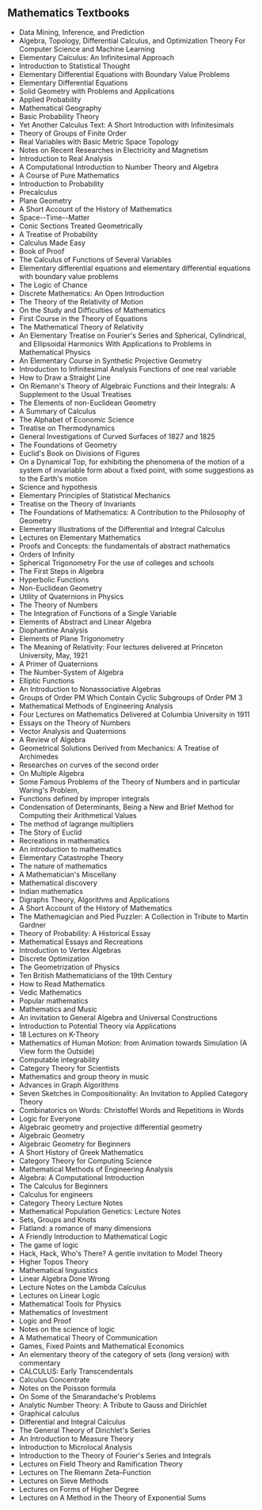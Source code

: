 <h2> Mathematics Textbooks</h2>


<ul>

                             

 <li><a target="_blank" href="https://github.com/manjunath5496/Mathematics-Textbooks/blob/master/mathv(1).pdf" style="text-decoration:none;">Data Mining, Inference, and Prediction</a></li>

 <li><a target="_blank" href="https://github.com/manjunath5496/Mathematics-Textbooks/blob/master/mathv(2).pdf" style="text-decoration:none;">Algebra, Topology, Differential Calculus, and Optimization Theory For Computer Science and Machine Learning</a></li>

<li><a target="_blank" href="https://github.com/manjunath5496/Mathematics-Textbooks/blob/master/mathv(3).pdf" style="text-decoration:none;">Elementary Calculus: An Infinitesimal Approach</a></li>
 <li><a target="_blank" href="https://github.com/manjunath5496/Mathematics-Textbooks/blob/master/mathv(4).pdf" style="text-decoration:none;">Introduction to Statistical Thought</a></li>                              
<li><a target="_blank" href="https://github.com/manjunath5496/Mathematics-Textbooks/blob/master/mathv(5).PDF" style="text-decoration:none;">Elementary Differential Equations with Boundary Value Problems </a></li>
<li><a target="_blank" href="https://github.com/manjunath5496/Mathematics-Textbooks/blob/master/mathv(6).PDF" style="text-decoration:none;">Elementary Differential Equations</a></li>
 <li><a target="_blank" href="https://github.com/manjunath5496/Mathematics-Textbooks/blob/master/mathv(7).pdf" style="text-decoration:none;">Solid Geometry with Problems and
Applications</a></li>

 <li><a target="_blank" href="https://github.com/manjunath5496/Mathematics-Textbooks/blob/master/mathv(8).pdf" style="text-decoration:none;"> Applied Probability </a></li>
   <li><a target="_blank" href="https://github.com/manjunath5496/Mathematics-Textbooks/blob/master/mathv(9).pdf" style="text-decoration:none;">Mathematical Geography</a></li>
  
   
 <li><a target="_blank" href="https://github.com/manjunath5496/Mathematics-Textbooks/blob/master/mathv(10).pdf" style="text-decoration:none;">Basic Probability Theory </a></li>                              
<li><a target="_blank" href="https://github.com/manjunath5496/Mathematics-Textbooks/blob/master/mathv(11).pdf" style="text-decoration:none;">Yet Another Calculus Text: A Short Introduction with Infinitesimals </a></li>
<li><a target="_blank" href="https://github.com/manjunath5496/Mathematics-Textbooks/blob/master/mathv(12).pdf" style="text-decoration:none;">Theory of Groups of Finite Order</a></li>
<li><a target="_blank" href="https://github.com/manjunath5496/Mathematics-Textbooks/blob/master/mathv(13).pdf" style="text-decoration:none;">Real Variables with Basic Metric Space Topology</a></li>

<li><a target="_blank" href="https://github.com/manjunath5496/Mathematics-Textbooks/blob/master/mathv(14).pdf" style="text-decoration:none;">Notes on Recent Researches in Electricity and Magnetism</a></li>
                              
<li><a target="_blank" href="https://github.com/manjunath5496/Mathematics-Textbooks/blob/master/mathv(15).PDF" style="text-decoration:none;">Introduction to Real Analysis</a></li>

<li><a target="_blank" href="https://github.com/manjunath5496/Mathematics-Textbooks/blob/master/mathv(16).pdf" style="text-decoration:none;">A Computational Introduction to Number Theory and Algebra</a></li>

  <li><a target="_blank" href="https://github.com/manjunath5496/Mathematics-Textbooks/blob/master/mathv(17).pdf" style="text-decoration:none;">A Course of Pure Mathematics</a></li>   
  
<li><a target="_blank" href="https://github.com/manjunath5496/Mathematics-Textbooks/blob/master/mathv(18).pdf" style="text-decoration:none;">Introduction to Probability</a></li> 

  
<li><a target="_blank" href="https://github.com/manjunath5496/Mathematics-Textbooks/blob/master/mathv(19).pdf" style="text-decoration:none;">Precalculus</a></li> 

<li><a target="_blank" href="https://github.com/manjunath5496/Mathematics-Textbooks/blob/master/mathv(20).pdf" style="text-decoration:none;">Plane Geometry</a></li>

<li><a target="_blank" href="https://github.com/manjunath5496/Mathematics-Textbooks/blob/master/mathv(21).pdf" style="text-decoration:none;">A Short Account of the History of Mathematics</a></li>
<li><a target="_blank" href="https://github.com/manjunath5496/Mathematics-Textbooks/blob/master/mathv(22).pdf" style="text-decoration:none;">Space--Time--Matter</a></li> 
 <li><a target="_blank" href="https://github.com/manjunath5496/Mathematics-Textbooks/blob/master/mathv(23).pdf" style="text-decoration:none;">Conic Sections Treated Geometrically </a></li> 
 

   <li><a target="_blank" href="https://github.com/manjunath5496/Mathematics-Textbooks/blob/master/mathv(24).pdf" style="text-decoration:none;">A Treatise of Probability</a></li>
 
   <li><a target="_blank" href="https://github.com/manjunath5496/Mathematics-Textbooks/blob/master/mathv(25).pdf" style="text-decoration:none;">Calculus Made Easy</a></li>                              
 <li><a target="_blank" href="https://github.com/manjunath5496/Mathematics-Textbooks/blob/master/mathv(26).pdf" style="text-decoration:none;">Book of Proof</a></li>
 <li><a target="_blank" href="https://github.com/manjunath5496/Mathematics-Textbooks/blob/master/mathv(27).pdf" style="text-decoration:none;">The Calculus of Functions of Several Variables</a></li>
   
 
   <li><a target="_blank" href="https://github.com/manjunath5496/Mathematics-Textbooks/blob/master/mathv(28).PDF" style="text-decoration:none;">Elementary differential equations and elementary differential equations with boundary value problems</a></li>
 
   <li><a target="_blank" href="https://github.com/manjunath5496/Mathematics-Textbooks/blob/master/mathv(29).pdf" style="text-decoration:none;">The Logic of Chance </a></li>                              

  <li><a target="_blank" href="https://github.com/manjunath5496/Mathematics-Textbooks/blob/master/mathv(30).pdf" style="text-decoration:none;">Discrete Mathematics: An Open Introduction</a></li>
 
   <li><a target="_blank" href="https://github.com/manjunath5496/Mathematics-Textbooks/blob/master/mathv(31).pdf" style="text-decoration:none;">The Theory of the Relativity of Motion</a></li> 
    <li><a target="_blank" href="https://github.com/manjunath5496/Mathematics-Textbooks/blob/master/mathv(32).pdf" style="text-decoration:none;">On the Study and Difficulties of Mathematics</a></li> 

   <li><a target="_blank" href="https://github.com/manjunath5496/Mathematics-Textbooks/blob/master/mathv(33).pdf" style="text-decoration:none;">First Course in the Theory of Equations</a></li>                              

  <li><a target="_blank" href="https://github.com/manjunath5496/Mathematics-Textbooks/blob/master/mathv(34).pdf" style="text-decoration:none;">The Mathematical Theory of Relativity</a></li> 
 
  <li><a target="_blank" href="https://github.com/manjunath5496/Mathematics-Textbooks/blob/master/mathv(35).pdf" style="text-decoration:none;">An Elementary Treatise on Fourier's Series and Spherical, Cylindrical, and Ellipsoidal Harmonics With Applications to Problems in Mathematical Physics</a></li> 

  <li><a target="_blank" href="https://github.com/manjunath5496/Mathematics-Textbooks/blob/master/mathv(36).pdf" style="text-decoration:none;">An Elementary Course in
Synthetic Projective Geometry</a></li> 
 
<li><a target="_blank" href="https://github.com/manjunath5496/Mathematics-Textbooks/blob/master/mathv(37).pdf" style="text-decoration:none;">Introduction to Infinitesimal Analysis Functions of one real variable</a></li>
 <li><a target="_blank" href="https://github.com/manjunath5496/Mathematics-Textbooks/blob/master/mathv(38).pdf" style="text-decoration:none;">How to Draw a Straight Line</a></li>
<li><a target="_blank" href="https://github.com/manjunath5496/Mathematics-Textbooks/blob/master/mathv(39).pdf" style="text-decoration:none;">On Riemann's Theory of Algebraic Functions and their Integrals: A Supplement to the Usual Treatises</a></li>
 <li><a target="_blank" href="https://github.com/manjunath5496/Mathematics-Textbooks/blob/master/mathv(40).pdf" style="text-decoration:none;">The Elements of non-Euclidean Geometry</a></li>                              
<li><a target="_blank" href="https://github.com/manjunath5496/Mathematics-Textbooks/blob/master/mathv(41).pdf" style="text-decoration:none;">A Summary of Calculus</a></li>
<li><a target="_blank" href="https://github.com/manjunath5496/Mathematics-Textbooks/blob/master/mathv(42).pdf" style="text-decoration:none;">The Alphabet of Economic Science</a></li>
 
  <li><a target="_blank" href="https://github.com/manjunath5496/Mathematics-Textbooks/blob/master/mathv(43).pdf" style="text-decoration:none;">Treatise on Thermodynamics</a></li>
 <li><a target="_blank" href="https://github.com/manjunath5496/Mathematics-Textbooks/blob/master/mathv(44).pdf" style="text-decoration:none;">General Investigations of Curved Surfaces of 1827 and 1825</a></li>
   <li><a target="_blank" href="https://github.com/manjunath5496/Mathematics-Textbooks/blob/master/mathv(45).pdf" style="text-decoration:none;">The Foundations of Geometry</a></li>  
   
<li><a target="_blank" href="https://github.com/manjunath5496/Mathematics-Textbooks/blob/master/mathv(46).pdf" style="text-decoration:none;">Euclid's Book on Divisions of Figures</a></li> 
                             
<li><a target="_blank" href="https://github.com/manjunath5496/Mathematics-Textbooks/blob/master/mathv(47).pdf" style="text-decoration:none;">On a Dynamical Top, for exhibiting the phenomena of the motion of a system of invariable form about a fixed point, with some suggestions as to the Earth's motion</a></li>
<li><a target="_blank" href="https://github.com/manjunath5496/Mathematics-Textbooks/blob/master/mathv(48).pdf" style="text-decoration:none;">Science and hypothesis</a></li>

<li><a target="_blank" href="https://github.com/manjunath5496/Mathematics-Textbooks/blob/master/mathv(49).pdf" style="text-decoration:none;">Elementary Principles of Statistical Mechanics</a></li>
                              
<li><a target="_blank" href="https://github.com/manjunath5496/Mathematics-Textbooks/blob/master/mathv(50).pdf" style="text-decoration:none;">Treatise on the Theory of Invariants</a></li>
<li><a target="_blank" href="https://github.com/manjunath5496/Mathematics-Textbooks/blob/master/mathv(51).pdf" style="text-decoration:none;">The Foundations of Mathematics: A Contribution to the Philosophy of Geometry</a></li>
<li><a target="_blank" href="https://github.com/manjunath5496/Mathematics-Textbooks/blob/master/mathv(52).pdf" style="text-decoration:none;">Elementary Illustrations of the Differential and Integral Calculus</a></li>

<li><a target="_blank" href="https://github.com/manjunath5496/Mathematics-Textbooks/blob/master/mathv(53).pdf" style="text-decoration:none;">Lectures on Elementary Mathematics</a></li>
 
<li><a target="_blank" href="https://github.com/manjunath5496/Mathematics-Textbooks/blob/master/mathv(54).pdf" style="text-decoration:none;">Proofs and Concepts: the fundamentals of abstract mathematics</a></li>

<li><a target="_blank" href="https://github.com/manjunath5496/Mathematics-Textbooks/blob/master/mathv(55).pdf" style="text-decoration:none;">Orders of Infinity</a></li>
 
  <li><a target="_blank" href="https://github.com/manjunath5496/Mathematics-Textbooks/blob/master/mathv(56).pdf" style="text-decoration:none;">Spherical Trigonometry For the use of colleges and schools </a></li>                              

  <li><a target="_blank" href="https://github.com/manjunath5496/Mathematics-Textbooks/blob/master/mathv(57).pdf" style="text-decoration:none;">The First Steps in Algebra</a></li>
 
   <li><a target="_blank" href="https://github.com/manjunath5496/Mathematics-Textbooks/blob/master/mathv(58).pdf" style="text-decoration:none;">Hyperbolic Functions</a></li>
    <li><a target="_blank" href="https://github.com/manjunath5496/Mathematics-Textbooks/blob/master/mathv(59).pdf" style="text-decoration:none;">Non-Euclidean Geometry</a></li>
 
  <li><a target="_blank" href="https://github.com/manjunath5496/Mathematics-Textbooks/blob/master/mathv(60).pdf" style="text-decoration:none;">Utility of Quaternions in Physics </a></li>
 
   <li><a target="_blank" href="https://github.com/manjunath5496/Mathematics-Textbooks/blob/master/mathv(61).pdf" style="text-decoration:none;">The Theory of Numbers</a></li>
 
   <li><a target="_blank" href="https://github.com/manjunath5496/Mathematics-Textbooks/blob/master/mathv(62).pdf" style="text-decoration:none;">The Integration of Functions of a Single Variable</a></li>
 
   <li><a target="_blank" href="https://github.com/manjunath5496/Mathematics-Textbooks/blob/master/mathv(63).pdf" style="text-decoration:none;">Elements of
Abstract and Linear Algebra</a></li>                              

  <li><a target="_blank" href="https://github.com/manjunath5496/Mathematics-Textbooks/blob/master/mathv(64).pdf" style="text-decoration:none;">Diophantine Analysis</a></li>
 
   <li><a target="_blank" href="https://github.com/manjunath5496/Mathematics-Textbooks/blob/master/mathv(65).pdf" style="text-decoration:none;">Elements of Plane Trigonometry </a></li> 

   <li><a target="_blank" href="https://github.com/manjunath5496/Mathematics-Textbooks/blob/master/mathv(66).pdf" style="text-decoration:none;">The Meaning of Relativity: Four lectures delivered at Princeton University, May, 1921</a></li> 
 
   <li><a target="_blank" href="https://github.com/manjunath5496/Mathematics-Textbooks/blob/master/mathv(67).pdf" style="text-decoration:none;">A Primer of Quaternions</a></li>                              

  <li><a target="_blank" href="https://github.com/manjunath5496/Mathematics-Textbooks/blob/master/mathv(68).pdf" style="text-decoration:none;">The Number-System of Algebra</a></li> 
 
  
   <li><a target="_blank" href="https://github.com/manjunath5496/Mathematics-Textbooks/blob/master/mathv(69).pdf" style="text-decoration:none;">Elliptic Functions</a></li>                              

  <li><a target="_blank" href="https://github.com/manjunath5496/Mathematics-Textbooks/blob/master/mathv(70).pdf" style="text-decoration:none;">An Introduction to Nonassociative Algebras</a></li> 
  
 
 <li><a target="_blank" href="https://github.com/manjunath5496/Mathematics-Textbooks/blob/master/mathv(71).pdf" style="text-decoration:none;">Groups of Order PM Which Contain Cyclic Subgroups of Order PM 3 </a></li>
 
 <li><a target="_blank" href="https://github.com/manjunath5496/Mathematics-Textbooks/blob/master/mathv(72).pdf" style="text-decoration:none;">Mathematical Methods of Engineering Analysis</a></li> 
 
 
 <li><a target="_blank" href="https://github.com/manjunath5496/Mathematics-Textbooks/blob/master/mathv(73).pdf" style="text-decoration:none;">Four Lectures on Mathematics
Delivered at Columbia University in 1911</a></li>
  <li><a target="_blank" href="https://github.com/manjunath5496/Mathematics-Textbooks/blob/master/mathv(74).pdf" style="text-decoration:none;">Essays on the Theory of Numbers</a></li>
    <li><a target="_blank" href="https://github.com/manjunath5496/Mathematics-Textbooks/blob/master/mathv(75).pdf" style="text-decoration:none;">Vector Analysis and Quaternions</a></li>                        
<li><a target="_blank" href="https://github.com/manjunath5496/Mathematics-Textbooks/blob/master/mathv(76).pdf" style="text-decoration:none;">A Review of Algebra</a></li>

 <li><a target="_blank" href="https://github.com/manjunath5496/Mathematics-Textbooks/blob/master/mathv(77).pdf" style="text-decoration:none;">Geometrical Solutions Derived from Mechanics: A Treatise of Archimedes</a></li> 
 
 
 <li><a target="_blank" href="https://github.com/manjunath5496/Mathematics-Textbooks/blob/master/mathv(78).pdf" style="text-decoration:none;">Researches on curves of the second order</a></li>
  <li><a target="_blank" href="https://github.com/manjunath5496/Mathematics-Textbooks/blob/master/mathv(79).pdf" style="text-decoration:none;">On Multiple Algebra</a></li>


 <li><a target="_blank" href="https://github.com/manjunath5496/Mathematics-Textbooks/blob/master/mathv(80).pdf" style="text-decoration:none;">Some Famous Problems of the Theory of Numbers and in particular Waring's Problem,</a></li> 
 
 
 <li><a target="_blank" href="https://github.com/manjunath5496/Mathematics-Textbooks/blob/master/mathv(81).PDF" style="text-decoration:none;">Functions defined by improper integrals</a></li>
  <li><a target="_blank" href="https://github.com/manjunath5496/Mathematics-Textbooks/blob/master/mathv(82).pdf" style="text-decoration:none;">Condensation of Determinants, Being a New and Brief Method for Computing their Arithmetical Values </a></li>

 <li><a target="_blank" href="https://github.com/manjunath5496/Mathematics-Textbooks/blob/master/mathv(83).PDF" style="text-decoration:none;">The method of lagrange multipliers</a></li>
  
 <li><a target="_blank" href="https://github.com/manjunath5496/Mathematics-Textbooks/blob/master/mathv(84).pdf" style="text-decoration:none;">The Story of Euclid</a></b></li>

 <li><a target="_blank" href="https://github.com/manjunath5496/Mathematics-Textbooks/blob/master/mathv(85).pdf" style="text-decoration:none;">Recreations in mathematics</a></b></li>
  <li><a target="_blank" href="https://github.com/manjunath5496/Mathematics-Textbooks/blob/master/mathv(86).pdf" style="text-decoration:none;">An introduction to mathematics</a></b></li>

 <li><a target="_blank" href="https://github.com/manjunath5496/Mathematics-Textbooks/blob/master/mathv(87).pdf" style="text-decoration:none;">Elementary Catastrophe Theory</a></b></li>
  <li><a target="_blank" href="https://github.com/manjunath5496/Mathematics-Textbooks/blob/master/mathv(88).pdf" style="text-decoration:none;">The nature of mathematics</a></b></li>
  <li><a target="_blank" href="https://github.com/manjunath5496/Mathematics-Textbooks/blob/master/mathv(89).pdf" style="text-decoration:none;">A Mathematician's Miscellany</a></b></li>
  
  
  <li><a target="_blank" href="https://github.com/manjunath5496/Mathematics-Textbooks/blob/master/mathv(90).pdf" style="text-decoration:none;">Mathematical discovery</a></b></li>
  <li><a target="_blank" href="https://github.com/manjunath5496/Mathematics-Textbooks/blob/master/mathv(91).pdf" style="text-decoration:none;">Indian mathematics</a></b></li>

 <li><a target="_blank" href="https://github.com/manjunath5496/Mathematics-Textbooks/blob/master/mathv(92).pdf" style="text-decoration:none;">Digraphs Theory, Algorithms and
Applications</a></b></li>
  <li><a target="_blank" href="https://github.com/manjunath5496/Mathematics-Textbooks/blob/master/mathv(93).pdf" style="text-decoration:none;"> A Short Account of the History of Mathematics</a></b></li>
  <li><a target="_blank" href="https://github.com/manjunath5496/Mathematics-Textbooks/blob/master/mathv(94).pdf" style="text-decoration:none;">The Mathemagician and Pied Puzzler: A Collection in Tribute to Martin Gardner</a></b></li> 
  
   <li><a target="_blank" href="https://github.com/manjunath5496/Mathematics-Textbooks/blob/master/mathv(95).pdf" style="text-decoration:none;">Theory of Probability: A Historical Essay</a></b></li>  
  
<li><a target="_blank" href="https://github.com/manjunath5496/Mathematics-Textbooks/blob/master/mathv(96).pdf" style="text-decoration:none;">Mathematical Essays and Recreations</a></b></li> 
  
  
<li><a target="_blank" href="https://github.com/manjunath5496/Mathematics-Textbooks/blob/master/mathv(97).pdf" style="text-decoration:none;">Introduction to Vertex Algebras</a></b></li>


 <li><a target="_blank" href="https://github.com/manjunath5496/Mathematics-Textbooks/blob/master/mathv(98).pdf" style="text-decoration:none;">Discrete Optimization</a></b></li> 
  
   <li><a target="_blank" href="https://github.com/manjunath5496/Mathematics-Textbooks/blob/master/mathv(99).pdf" style="text-decoration:none;"> The Geometrization of Physics</a></b></li>  
  
<li><a target="_blank" href="https://github.com/manjunath5496/Mathematics-Textbooks/blob/master/mathv(100).pdf" style="text-decoration:none;">Ten British Mathematicians of the 19th Century</a></b></li>  
  
 <li><a target="_blank" href="https://github.com/manjunath5496/Mathematics-Textbooks/blob/master/mathv(101).pdf" style="text-decoration:none;">How to Read Mathematics</a></b></li> 
  
   <li><a target="_blank" href="https://github.com/manjunath5496/Mathematics-Textbooks/blob/master/mathv(102).pdf" style="text-decoration:none;">Vedic Mathematics</a></b></li> 
  
   
 <li><a target="_blank" href="https://github.com/manjunath5496/Mathematics-Textbooks/blob/master/mathv(103).pdf" style="text-decoration:none;">Popular mathematics</a></b></li> 
 
 
  <li><a target="_blank" href="https://github.com/manjunath5496/Mathematics-Textbooks/blob/master/mathv(104).pdf" style="text-decoration:none;">Mathematics and Music</a></b></li>  
   
 <li><a target="_blank" href="https://github.com/manjunath5496/Mathematics-Textbooks/blob/master/mathv(105).pdf" style="text-decoration:none;">An invitation to General Algebra
and Universal Constructions</a></b></li> 
 
<li><a target="_blank" href="https://github.com/manjunath5496/Mathematics-Textbooks/blob/master/mathv(106).pdf" style="text-decoration:none;">Introduction to Potential Theory via Applications</a></b></li> 
  
   <li><a target="_blank" href="https://github.com/manjunath5496/Mathematics-Textbooks/blob/master/mathv(107).pdf" style="text-decoration:none;">18 Lectures on K-Theory</a></b></li> 
  
   
 <li><a target="_blank" href="https://github.com/manjunath5496/Mathematics-Textbooks/blob/master/mathv(108).pdf" style="text-decoration:none;">Mathematics of Human Motion: from Animation towards Simulation (A View form the Outside)</a></b></li> 
  
   <li><a target="_blank" href="https://github.com/manjunath5496/Mathematics-Textbooks/blob/master/mathv(109).pdf" style="text-decoration:none;">Computable integrability</a></b></li>  
   
 <li><a target="_blank" href="https://github.com/manjunath5496/Mathematics-Textbooks/blob/master/mathv(110).pdf" style="text-decoration:none;">Category Theory for Scientists</a></b></li>  
   
<li><a target="_blank" href="https://github.com/manjunath5496/Mathematics-Textbooks/blob/master/mathv(111).pdf" style="text-decoration:none;">Mathematics and group theory in music</a></b></li> 
  
   
 <li><a target="_blank" href="https://github.com/manjunath5496/Mathematics-Textbooks/blob/master/mathv(112).pdf" style="text-decoration:none;">Advances in Graph Algorithms</a></b></li> 
  
   <li><a target="_blank" href="https://github.com/manjunath5496/Mathematics-Textbooks/blob/master/mathv(113).pdf" style="text-decoration:none;">Seven Sketches in Compositionality: An Invitation to Applied Category Theory</a></b></li>  
   
<li><a target="_blank" href="https://github.com/manjunath5496/Mathematics-Textbooks/blob/master/mathv(114).pdf" style="text-decoration:none;">Combinatorics on Words:
Christoffel Words and Repetitions in Words</a></b></li>
 <li><a target="_blank" href="https://github.com/manjunath5496/Mathematics-Textbooks/blob/master/mathv(115).pdf" style="text-decoration:none;">Logic for Everyone</a></b></li>  
   
 <li><a target="_blank" href="https://github.com/manjunath5496/Mathematics-Textbooks/blob/master/mathv(116).pdf" style="text-decoration:none;">Algebraic geometry and projective differential geometry</a></b></li>   
   
   <li><a target="_blank" href="https://github.com/manjunath5496/Mathematics-Textbooks/blob/master/mathv(117).pdf" style="text-decoration:none;">Algebraic Geometry</a></b></li>  
   
 <li><a target="_blank" href="https://github.com/manjunath5496/Mathematics-Textbooks/blob/master/mathv(118).pdf" style="text-decoration:none;">Algebraic Geometry for Beginners</a></b></li>  
   
  <li><a target="_blank" href="https://github.com/manjunath5496/Mathematics-Textbooks/blob/master/mathv(119).pdf" style="text-decoration:none;">A Short History of Greek Mathematics</a></b></li> 
  
   <li><a target="_blank" href="https://github.com/manjunath5496/Mathematics-Textbooks/blob/master/mathv(120).pdf" style="text-decoration:none;">Category Theory
for Computing Science</a></b></li>  
   
 <li><a target="_blank" href="https://github.com/manjunath5496/Mathematics-Textbooks/blob/master/mathv(121).pdf" style="text-decoration:none;">Mathematical Methods of Engineering Analysis</a></b></li>   
   
   <li><a target="_blank" href="https://github.com/manjunath5496/Mathematics-Textbooks/blob/master/mathv(122).pdf" style="text-decoration:none;">Algebra: A Computational Introduction</a></b></li>  
     
<li><a target="_blank" href="https://github.com/manjunath5496/Mathematics-Textbooks/blob/master/mathv(123).pdf" style="text-decoration:none;">The Calculus for Beginners</a></b></li>  
   
 <li><a target="_blank" href="https://github.com/manjunath5496/Mathematics-Textbooks/blob/master/mathv(124).pdf" style="text-decoration:none;">Calculus for engineers</a></b></li>   
   
   <li><a target="_blank" href="https://github.com/manjunath5496/Mathematics-Textbooks/blob/master/mathv(125).pdf" style="text-decoration:none;">Category Theory Lecture Notes</a></b></li>   
   
   <li><a target="_blank" href="https://github.com/manjunath5496/Mathematics-Textbooks/blob/master/mathv(126).pdf" style="text-decoration:none;">Mathematical Population Genetics: Lecture Notes</a></b></li> 
   
<li><a target="_blank" href="https://github.com/manjunath5496/Mathematics-Textbooks/blob/master/mathv(127).pdf" style="text-decoration:none;">Sets, Groups and Knots</a></b></li>  
   
 <li><a target="_blank" href="https://github.com/manjunath5496/Mathematics-Textbooks/blob/master/mathv(128).pdf" style="text-decoration:none;">Flatland: a romance of many dimensions</a></b></li>   
   
   <li><a target="_blank" href="https://github.com/manjunath5496/Mathematics-Textbooks/blob/master/mathv(129).pdf" style="text-decoration:none;">A Friendly Introduction
to Mathematical Logic</a></b></li>   
   
   <li><a target="_blank" href="https://github.com/manjunath5496/Mathematics-Textbooks/blob/master/mathv(130).pdf" style="text-decoration:none;">The game of logic </a></b></li>    
   
<li><a target="_blank" href="https://github.com/manjunath5496/Mathematics-Textbooks/blob/master/mathv(131).pdf" style="text-decoration:none;">Hack, Hack, Who's There? A gentle invitation to Model Theory</a></b></li>   
   
   <li><a target="_blank" href="https://github.com/manjunath5496/Mathematics-Textbooks/blob/master/mathv(132).pdf" style="text-decoration:none;">Higher Topos Theory</a></b></li>   
   
 <li><a target="_blank" href="https://github.com/manjunath5496/Mathematics-Textbooks/blob/master/mathv(133).pdf" style="text-decoration:none;">Mathematical linguistics</a></b></li>     
   
 
 <li><a target="_blank" href="https://github.com/manjunath5496/Mathematics-Textbooks/blob/master/mathv(134).pdf" style="text-decoration:none;">Linear Algebra Done Wrong</a></b></li>

 <li><a target="_blank" href="https://github.com/manjunath5496/Mathematics-Textbooks/blob/master/mathv(135).pdf" style="text-decoration:none;">Lecture Notes on the Lambda Calculus</a></b></li>

<li><a target="_blank" href="https://github.com/manjunath5496/Mathematics-Textbooks/blob/master/mathv(136).pdf" style="text-decoration:none;">Lectures on Linear Logic </a></b></li>
 <li><a target="_blank" href="https://github.com/manjunath5496/Mathematics-Textbooks/blob/master/mathv(137).pdf" style="text-decoration:none;">Mathematical Tools for Physics</a></b></li>                              
<li><a target="_blank" href="https://github.com/manjunath5496/Mathematics-Textbooks/blob/master/mathv(138).pdf" style="text-decoration:none;">Mathematics of Investment </a></b></li>
<li><a target="_blank" href="https://github.com/manjunath5496/Mathematics-Textbooks/blob/master/mathv(139).pdf" style="text-decoration:none;">Logic and Proof</a></b></li>
 <li><a target="_blank" href="https://github.com/manjunath5496/Mathematics-Textbooks/blob/master/mathv(140).pdf" style="text-decoration:none;">Notes on the science of logic</a></b></li>

 <li><a target="_blank" href="https://github.com/manjunath5496/Mathematics-Textbooks/blob/master/mathv(141).pdf" style="text-decoration:none;"> A Mathematical Theory of Communication</a></b></li>
   <li><a target="_blank" href="https://github.com/manjunath5496/Mathematics-Textbooks/blob/master/mathv(142).pdf" style="text-decoration:none;">Games, Fixed Points and
Mathematical Economics</a></b></li>                             
 <li><a target="_blank" href="https://github.com/manjunath5496/Mathematics-Textbooks/blob/master/mathv(143).pdf" style="text-decoration:none;">An elementary theory of the category of sets (long version) with commentary</a></b></li>                              
<li><a target="_blank" href="https://github.com/manjunath5496/Mathematics-Textbooks/blob/master/mathv(144).pdf" style="text-decoration:none;">CALCULUS: Early Transcendentals</a></b></li>
<li><a target="_blank" href="https://github.com/manjunath5496/Mathematics-Textbooks/blob/master/mathv(145).pdf" style="text-decoration:none;">Calculus Concentrate</a></b></li>
 
 
 <li><a target="_blank" href="https://github.com/manjunath5496/Mathematics-Textbooks/blob/master/mathv(146).pdf" style="text-decoration:none;">Notes on the Poisson formula</a></b></li>
                              
<li><a target="_blank" href="https://github.com/manjunath5496/Mathematics-Textbooks/blob/master/mathv(147).pdf" style="text-decoration:none;">On Some of the Smarandache's Problems</a></b></li>

<li><a target="_blank" href="https://github.com/manjunath5496/Mathematics-Textbooks/blob/master/mathv(148).pdf" style="text-decoration:none;">Analytic Number Theory: A Tribute to Gauss and Dirichlet</a></b></li>

  <li><a target="_blank" href="https://github.com/manjunath5496/Mathematics-Textbooks/blob/master/mathv(149).pdf" style="text-decoration:none;">Graphical calculus</a></b></li>   
  
<li><a target="_blank" href="https://github.com/manjunath5496/Mathematics-Textbooks/blob/master/mathv(150).pdf" style="text-decoration:none;">Differential and Integral Calculus</a></b></li> 

<li><a target="_blank" href="https://github.com/manjunath5496/Mathematics-Textbooks/blob/master/mathv(151).pdf" style="text-decoration:none;"> The General Theory of Dirichlet's Series </a></b></li>

<li><a target="_blank" href="https://github.com/manjunath5496/Mathematics-Textbooks/blob/master/mathv(152).pdf" style="text-decoration:none;">An Introduction to Measure Theory</a></b></li>
<li><a target="_blank" href="https://github.com/manjunath5496/Mathematics-Textbooks/blob/master/mathv(153).pdf" style="text-decoration:none;">Introduction to Microlocal Analysis</a></b></li> 
 <li><a target="_blank" href="https://github.com/manjunath5496/Mathematics-Textbooks/blob/master/mathv(154).pdf" style="text-decoration:none;">Introduction to the Theory of Fourier's Series and Integrals</a></b></li> 
 

   <li><a target="_blank" href="https://github.com/manjunath5496/Mathematics-Textbooks/blob/master/mathv(155).pdf" style="text-decoration:none;">Lectures on
Field Theory and Ramification Theory</a></b></li>
 
   <li><a target="_blank" href="https://github.com/manjunath5496/Mathematics-Textbooks/blob/master/mathv(156).pdf" style="text-decoration:none;">Lectures on
The Riemann Zeta–Function</a></b></li>                              
 <li><a target="_blank" href="https://github.com/manjunath5496/Mathematics-Textbooks/blob/master/mathv(157).pdf" style="text-decoration:none;">Lectures on
Sieve Methods</a></b></li>
 <li><a target="_blank" href="https://github.com/manjunath5496/Mathematics-Textbooks/blob/master/mathv(158).pdf" style="text-decoration:none;">Lectures on
Forms of Higher Degree</a></b></li>
   
 
   <li><a target="_blank" href="https://github.com/manjunath5496/Mathematics-Textbooks/blob/master/mathv(159).pdf" style="text-decoration:none;">Lectures on
A Method in the Theory of Exponential Sums</a></b></li>
 
 
 </ul>
